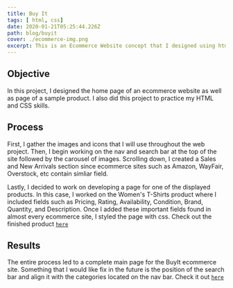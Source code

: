 ```yaml
---
title: Buy It
tags: [ html, css]
date: 2020-01-21T05:25:44.226Z
path: blog/buyit
cover: ./ecommerce-img.png
excerpt: This is an Ecommerce Website concept that I designed using html and css.
---
```

## Objective

In this project, I designed the home page of an ecommerce website as well as page of a sample product. I also did this project to practice my HTML and CSS skills.

## Process

First, I gather the images and icons that I will use throughout the web project. Then, I begin working on the nav and search bar at the top of the site followed by the carousel of images. Scrolling down, I created a Sales and New Arrivals section since ecommerce sites such as Amazon, WayFair, Overstock, etc contain simliar field. 

Lastly, I decided to work on developing a page for one of the displayed products. In this case, I worked on the Women's T-Shirts product where I included fields such as Pricing, Rating, Availability, Condition, Brand, Quantity, and Description. Once I added these important fields found in almost every ecommerce site, I styled the page with css. Check out the finished product [`here`](https://antonio98s.github.io/ecommerce-site/product.html)

## Results

The entire process led to a complete main page for the BuyIt ecommerce site. Something that I would like fix in the future is the position of the search bar and align it with the categories located on the nav bar. Check it out [`here`](https://antonio98s.github.io/ecommerce-site/)